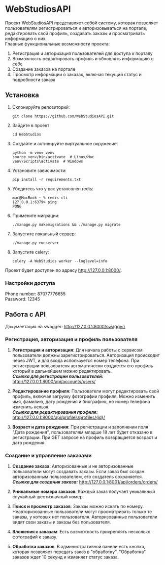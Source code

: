 # WebStudiosAPI

Проект WebStudiosAPI представляет собой систему, которая позволяет пользователям регистрироваться и авторизовываться на портале, редактировать свой профиль, создавать заказы и просматривать информацию о них. <br>
Главные функциональные возможности проекта: <br>
1. Регистрация и авторизация пользователей для доступа к порталу
2. Возможность редактировать профиль и обновлять информацию о себе
3. Создание заказов на портале
4. Просмотр информации о заказах, включая текущий статус и подробности заказа



## Установка

1. Склонируйте репозиторий:
   ```
   git clone https://github.com/WebStudiosAPI.git
   ```
2. Зайдите в проект
    ```
   cd WebStudios
    ```
3. Создайте и активируйте виртуальное окружение:
    ```
   python -m venv venv
   source venv/bin/activate  # Linux/Mac
   venv\Scripts\activate  # Windows
    ```
4. Установите зависимости:
   ```
   pip install -r requirements.txt
   ```
5. Убедитесь что у вас установлен redis:
    ```
   mac@MacBook ~ % redis-cli
   127.0.0.1:6379> ping
   PONG
   ```
   
6. Примените миграции:
   ```
   ./manage.py makemigrations && ./manage.py migrate
   ```
7. Запустите локальный сервер:
   ```
   ./manage.py runserver 
   ```
8. Запустите celery:
   ```
   celery -A WebStudios worker --loglevel=info
   ```
Проект будет доступен по адресу http://127.0.0.1:8000/. <br>

### Настройки доступа
Phone number: 87077776655 <br>
Password: 12345

## Работа с API
 
Документация на swagger:
http://127.0.0.1:8000/swagger/

### Регистрация, авторизация и профиль пользователя
1. **Регистрация и авторизация**: Для начала работы с сервисом пользователи должны зарегистрироваться. Авторизация происходит через JWT, и для входа используется номер телефона. При регистрации пользователя автоматически создается его профиль который в дальнейшем можно редактировать. <br>
 ***Ссылка для регистрации пользователей:*** http://127.0.0.1:8000/api/accounts/users/ 

2. **Редактирование профиля**: Пользователи могут редактировать свой профиль, включая загрузку фотографии профиля. Можно изменить имя, фамилию, дату рождения и биографию, но номер телефона изменить нельзя.<br>
 ***Ссылка для редактирования профиля:*** http://127.0.0.1:8000/api/profiles/profiles/{id}/

3. **Возраст и дата рождения**: При регистрации и заполнении поля "Дата рождения", пользователям младше 18 лет будет отказано в регистрации. При GET запросе на профиль возвращается возраст и дата рождения.


### Создание и управление заказами
1. **Создание заказа**: Авторизованные и не авторизованные пользователи могут создавать заказы. Если заказ был создан авторизованным пользователем, его создатель сохраняется. <br>
 ***Ссылка для создания заказа:*** http://127.0.0.1:8001/api/orders/orders/

2. **Уникальные номера заказов**: Каждый заказ получает уникальный случайный шестизначный номер.
3. **Поиск и просмотр заказов**: Заказы можно искать по номеру. Неавторизованные пользователи могут просматривать только те заказы, у которых нет пользователя. Авторизованные пользователи видят свои заказы и заказы без пользователя.
4. **Вложения к заказам**: Есть возможность прикреплять несколько фотографий к заказу.
5. **Обработка заказов**: В административной панели есть кнопка, которая позволяет передать заказ в "обработку". "Обработка" заказов ждет 10 секунд и изменяет статус заказа.







